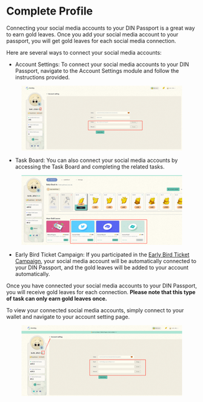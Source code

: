# Complete Profile

Connecting your social media accounts to your DIN Passport is a great way to earn gold leaves. Once you add your social media account to your passport, you will get gold leaves for each social media connection.&#x20;

Here are several ways to connect your social media accounts:

* Account Settings: To connect your social media accounts to your DIN Passport, navigate to the Account Settings module and follow the instructions provided.&#x20;

<figure><img src="../../.gitbook/assets/1685437704205.png" alt=""><figcaption></figcaption></figure>

* Task Board: You can also connect your social media accounts by accessing the Task Board and completing the related tasks.&#x20;

<figure><img src="../../.gitbook/assets/1685945881708.png" alt=""><figcaption></figcaption></figure>

* Early Bird Ticket Campaign: If you participated in the [Early Bird Ticket Campaign](https://analytix.web3go.xyz/warmup/), your social media account will be automatically connected to your DIN Passport, and the gold leaves will be added to your account automatically.



Once you have connected your social media accounts to your DIN Passport, you will receive gold leaves for each connection. **Please note that this type of task can only earn gold leaves once.**

To view your connected social media accounts, simply connect to your wallet and navigate to your account setting page.

<figure><img src="../../.gitbook/assets/1685945986986.png" alt=""><figcaption></figcaption></figure>



